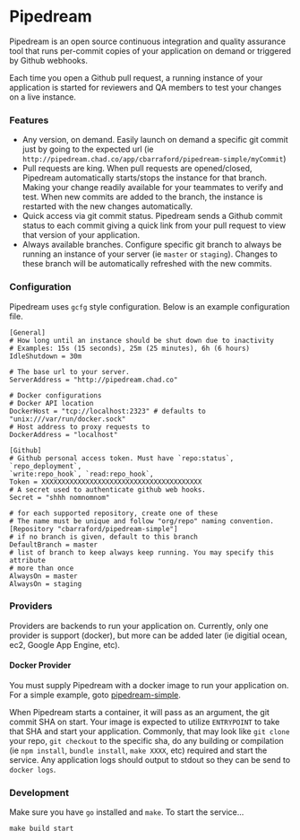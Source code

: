 Pipedream
=========

Pipedream is an open source continuous integration and quality assurance tool
that runs per-commit copies of your application on demand or triggered by
Github webhooks.

Each time you open a Github pull request, a running instance of your
application is started for reviewers and QA members to test your changes on
a live instance.

### Features
 * Any version, on demand. Easily launch on demand a specific git commit just
   by going to the expected url (ie
`http://pipedream.chad.co/app/cbarraford/pipedream-simple/myCommit`)
 * Pull requests are king. When pull requests are opened/closed, Pipedream
   automatically starts/stops the instance for that branch. Making your change
readily available for your teammates to verify and test. When new commits are
added to the branch, the instance is restarted with the new changes
automatically.
 * Quick access via git commit status. Pipedream sends a Github commit status
   to each commit giving a quick link from your pull request to view that
version of your application.
 * Always available branches. Configure specific git branch to always be
   running an instance of your server (ie `master` or `staging`). Changes to
these branch will be automatically refreshed with the new commits.

### Configuration
Pipedream uses `gcfg` style configuration. Below is an example configuration
file.

```
[General]
# How long until an instance should be shut down due to inactivity
# Examples: 15s (15 seconds), 25m (25 minutes), 6h (6 hours)
IdleShutdown = 30m

# The base url to your server.
ServerAddress = "http://pipedream.chad.co"

# Docker configurations
# Docker API location
DockerHost = "tcp://localhost:2323" # defaults to "unix:///var/run/docker.sock"
# Host address to proxy requests to
DockerAddress = "localhost"

[Github]
# Github personal access token. Must have `repo:status`, `repo_deployment`,
`write:repo_hook`, `read:repo_hook`,
Token = XXXXXXXXXXXXXXXXXXXXXXXXXXXXXXXXXXXXXXXX
# A secret used to authenticate github web hooks. 
Secret = "shhh nomnomnom"

# for each supported repository, create one of these
# The name must be unique and follow "org/repo" naming convention.
[Repository "cbarraford/pipedream-simple"]
# if no branch is given, default to this branch
DefaultBranch = master
# list of branch to keep always keep running. You may specify this attribute
# more than once
AlwaysOn = master
AlwaysOn = staging
```

### Providers
Providers are backends to run your application on. Currently, only one
provider is support (docker), but more can be added later (ie digitial ocean,
ec2, Google App Engine, etc).

#### Docker Provider
You must supply Pipedream with a docker image to run your application on. For
a simple example, goto
[pipedream-simple](https://github.com/cbarraford/pipedream-simple).

When Pipedream starts a container, it will pass as an argument, the git commit
SHA on start. Your image is expected to utilize `ENTRYPOINT` to take that SHA
and start your application. Commonly, that may look like `git clone` your
repo, `git checkout` to the specific sha, do any building or compilation (ie
`npm install`, `bundle install`, `make XXXX`, etc) required and start the
service. Any application logs should output to stdout so they can be send to
`docker logs`.

### Development
Make sure you have `go` installed and `make`. To start the service... 
```
make build start
```
